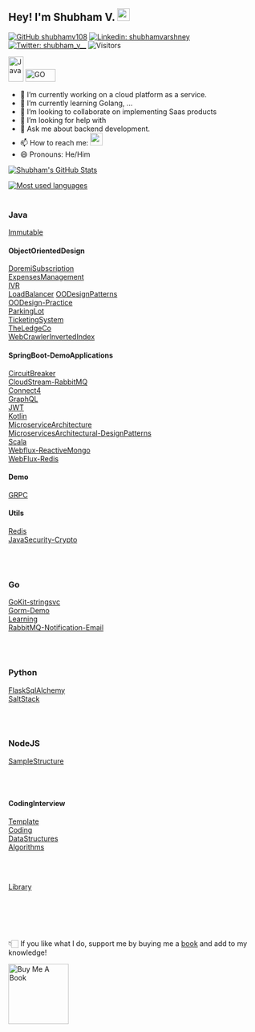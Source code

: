 ## Hey! I'm Shubham V. <img src="https://media.giphy.com/media/hvRJCLFzcasrR4ia7z/giphy.gif" width="25px">


[![GitHub shubhamv108](https://img.shields.io/github/followers/shubhamv108?label=follow&style=social)](https://github.com/shubhamv108)
[![Linkedin: shubhamvarshney](https://img.shields.io/badge/-Shubham%20V-blue?style=flat-square&logo=Linkedin&logoColor=white&link=https://www.linkedin.com/in/shubhamvarshney/)](https://www.linkedin.com/in/shubhamvarshney/)
[![Twitter: shubham_v__](https://img.shields.io/twitter/follow/shubham_v__?style=social)](https://twitter.com/shubham_v__)
![Visitors](https://visitor-badge.glitch.me/badge?page_id=shubhamv108&left_color=gray&right_color=blue)
<!--[![Medium Badge](https://img.shields.io/badge/-@Shubham%20V-black?style=flat-square&labelColor=000000&logo=Medium&link=https://medium.com/@jitter4)](https://medium.com/@shubhamv108) -->
<!--[![Polywork Badge](https://img.shields.io/badge/-Shubham%20V-orange?style=flat-square&logo=polywork&logoColor=black&link=http://polywork.com/shubhamv108)](http://polywork.com/shubhamv108) -->

<img src="https://upload.wikimedia.org/wikipedia/en/thumb/3/30/Java_programming_language_logo.svg/320px-Java_programming_language_logo.svg.png" alt="Java" width="30" height="50"> <img src="https://upload.wikimedia.org/wikipedia/commons/thumb/0/05/Go_Logo_Blue.svg/1920px-Go_Logo_Blue.svg.png" alt="GO" width="60" height="25">

- 🔭 I’m currently working on a cloud platform as a service.
- 🌱 I’m currently learning Golang, ...
- 👯 I’m looking to collaborate on implementing Saas products
- 🤔 I’m looking for help with 
- 💬 Ask me about backend development.
- 📫 How to reach me: <a href="https://linktr.ee/shubhamv108" target="_blank"><img src="https://pbs.twimg.com/profile_images/1242717213225672704/zW9W_sU0_400x400.jpg" width="25" height="25"></a>
- 😄 Pronouns: He/Him
<!-- - ⚡ Fun fact: ... -->

[![Shubham's GitHub Stats](https://github-readme-stats.vercel.app/api?username=shubhamv108&hide=issues&count_private=true&show_icons=true&theme=calm)](https://github.com/shubhamv108/github-readme-stats)

<a href="https://github.com/shubhamv108">
  <img align="center" src="https://github-readme-stats.vercel.app/api/top-langs/?username=shubhamv108&theme=light&count_private=true&layout=compact" alt="Most used languages" />
</a>

<br/>
<br/>

### Java
[Immutable](https://github.com/shubhamv108/java-immutable)<br/>

#### ObjectOrientedDesign
[DoremiSubscription](https://github.com/shubhamv108/doremi-subscription)<br/>
[ExpensesManagement](https://github.com/shubhamv108/Expenses-Management)<br/>
[IVR](https://github.com/shubhamv108/ood-interactive-v-response)<br/>
[LoadBalancer](https://github.com/shubhamv108/ood-load-balancer)
[OODesignPatterns](https://github.com/shubhamv108/object-oriented-design-patterns)<br/>
[OODesign-Practice](https://github.com/shubhamv108/object-oriented-design)<br/>
[ParkingLot](https://github.com/shubhamv108/lld-parking-lot)<br/>
[TicketingSystem](https://github.com/shubhamv108/mydeskticketingsystem)<br/>
[TheLedgeCo](https://github.com/shubhamv108/TheLedgerCo)<br/>
[WebCrawlerInvertedIndex](https://github.com/shubhamv108/web-crawler-inverted-index)<br/>

#### SpringBoot-DemoApplications
[CircuitBreaker](https://github.com/shubhamv108/spring-boot-circuit-breaker-demo)<br/>
[CloudStream-RabbitMQ](https://github.com/shubhamv108/spring-boot-rabbitmq-demo)<br/>
[Connect4](https://github.com/shubhamv108/connect4)<br/>
[GraphQL](https://github.com/shubhamv108/spring-boot-graphql-demo)<br/>
[JWT](https://github.com/shubhamv108/spring-boot-jwt-demo)<br/>
[Kotlin](https://github.com/shubhamv108/spring-boot-kotlin-demo)<br/>
[MicroserviceArchitecture](https://github.com/shubhamv108/microservices-architecture-spring-boot)<br/>
[MicroservicesArchitectural-DesignPatterns](https://github.com/shubhamv108/microservices-architectural-design-patterns)<br/>
[Scala](https://github.com/shubhamv108/spring-boot-web-scala-demo)<br/>
[Webflux-ReactiveMongo](https://github.com/shubhamv108/spring-boot-webflux-reactive-mongo-docker-kubernetes)<br/>
[WebFlux-Redis](https://github.com/shubhamv108/spring-webflux-react-redis-demo)<br/>

#### Demo
[GRPC](https://github.com/shubhamv108/grpc-demo)<br/>

#### Utils
[Redis](https://github.com/shubhamv108/redis-util)<br/>
[JavaSecurity-Crypto](https://github.com/shubhamv108/crypto-utils)<br/>

<br/>
<br/>

### Go
[GoKit-stringsvc](https://github.com/shubhamv108/stringsvc)<br/>
[Gorm-Demo](https://github.com/shubhamv108/gorm-demo)<br/>
[Learning](https://github.com/shubhamv108/go_demo)<br/>
[RabbitMQ-Notification-Email](https://github.com/shubhamv108/go-rabbitmq-email-util)<br/>

<br/>
<br/>

### Python
[FlaskSqlAlchemy](https://github.com/shubhamv108/flask_sqlalchemy_docker_kubernetes)<br/>
[SaltStack](https://github.com/shubhamv108/demo_saltstack)<br/>

<br/>
<br/>

### NodeJS
[SampleStructure](https://github.com/shubhamv108/free-roam)<br/>

<br/>
<br/>


#### CodingInterview
[Template](https://github.com/shubhamv108/template-coding-interview)<br/>
[Coding](https://github.com/shubhamv108/competitive-programming)<br/>
[DataStructures](https://github.com/shubhamv108/DataStructures)<br/>
[Algorithms](https://github.com/shubhamv108/Algorithms)<br/>

<br/>
<br/>

[Library](https://github.com/shubhamv108/library)

<br/>
<br/>
<br/>
<br/>


👇🏻 If you like what I do, support me by buying me a [book](https://www.buymeacoffee.com/shubhamv108) and add to my knowledge!

<a href="https://www.buymeacoffee.com/shubhamv108" target="_blank"><img src="https://cdn.buymeacoffee.com/buttons/v2/default-white.png" alt="Buy Me A Book" width="120" ></a>


<!--
**jitter4/jitter4** is a ✨ _special_ ✨ repository because its `README.md` (this file) appears on your GitHub profile.

-->
